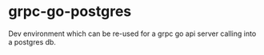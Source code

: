 # grpc-go-postgres
Dev environment which can be re-used for a grpc go api server calling into a postgres db.

